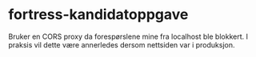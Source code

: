 # fortress-kandidatoppgave

Bruker en CORS proxy da forespørslene mine fra localhost ble blokkert. I praksis vil dette være annerledes dersom nettsiden var i produksjon.
